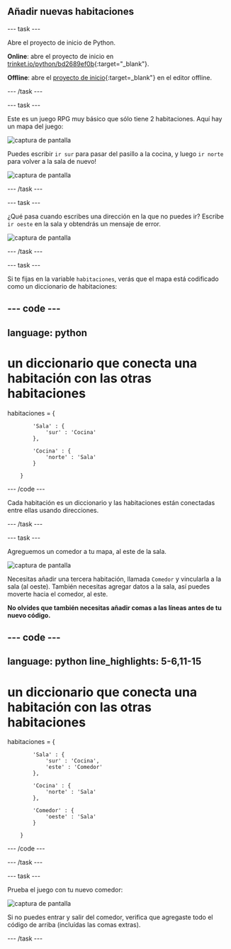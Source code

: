 ## Añadir nuevas habitaciones

--- task ---

Abre el proyecto de inicio de Python.

**Online**: abre el proyecto de inicio en [trinket.io/python/bd2689ef0b](https://trinket.io/python/bd2689ef0b){:target="_blank"}.

**Offline**: abre el [proyecto de inicio](http://rpf.io/p/es-LA/rpg-go){:target=_blank"} en el editor offline.

--- /task ---

--- task ---

Este es un juego RPG muy básico que sólo tiene 2 habitaciones. Aquí hay un mapa del juego:

![captura de pantalla](images/rpg-map1.png)

Puedes escribir `ir sur` para pasar del pasillo a la cocina, y luego `ir norte` para volver a la sala de nuevo!

![captura de pantalla](images/rpg-controls.png)

--- /task ---

--- task ---

¿Qué pasa cuando escribes una dirección en la que no puedes ir? Escribe `ir oeste` en la sala y obtendrás un mensaje de error.

![captura de pantalla](images/rpg-error.png)

--- /task ---

--- task ---

Si te fijas en la variable `habitaciones`, verás que el mapa está codificado como un diccionario de habitaciones:

--- code ---
---
language: python
---
# un diccionario que conecta una habitación con las otras habitaciones
habitaciones = {

            'Sala' : {
                'sur' : 'Cocina'
            },
    
            'Cocina' : {
                'norte' : 'Sala'
            }
    
        }
    

--- /code ---

Cada habitación es un diccionario y las habitaciones están conectadas entre ellas usando direcciones.

--- /task ---

--- task ---

Agreguemos un comedor a tu mapa, al este de la sala.

![captura de pantalla](images/rpg-dining.png)

Necesitas añadir una tercera habitación, llamada `Comedor` y vincularla a la sala (al oeste). También necesitas agregar datos a la sala, así puedes moverte hacia el comedor, al este.

**No olvides que también necesitas añadir comas a las líneas antes de tu nuevo código.**

--- code ---
---
language: python
line_highlights: 5-6,11-15
---
# un diccionario que conecta una habitación con las otras habitaciones
habitaciones = {

            'Sala' : {
                'sur' : 'Cocina',
                'este' : 'Comedor'
            },
    
            'Cocina' : {
                'norte' : 'Sala'
            },
    
            'Comedor' : {
                'oeste' : 'Sala'
            }
    
        }
    

--- /code ---

--- /task ---

--- task ---

Prueba el juego con tu nuevo comedor:

![captura de pantalla](images/rpg-dining-test.png)

Si no puedes entrar y salir del comedor, verifica que agregaste todo el código de arriba (incluídas las comas extras).

--- /task ---